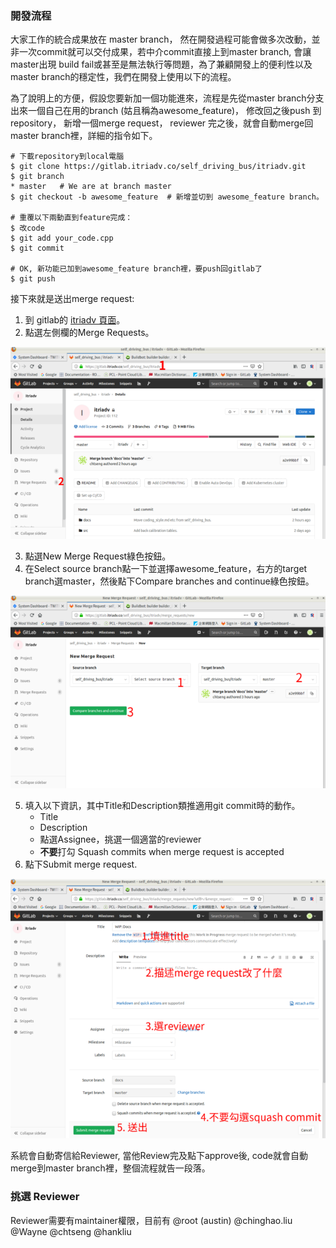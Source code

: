### 開發流程

大家工作的統合成果放在 master branch，
然在開發過程可能會做多次改動，並非一次commit就可以交付成果，若中介commit直接上到master
branch, 會讓master出現 build
fail或甚至是無法執行等問題，為了兼顧開發上的便利性以及master
branch的穩定性，我們在開發上使用以下的流程。

為了說明上的方便，假設您要新加一個功能進來，流程是先從master
branch分支出來一個自己在用的branch (姑且稱為awesome_feature)，
修改回之後push 到repository，
新增一個merge request，
reviewer 完之後，就會自動merge回master branch裡，詳細的指令如下。

```
# 下載repository到local電腦
$ git clone https://gitlab.itriadv.co/self_driving_bus/itriadv.git
$ git branch
* master   # We are at branch master
$ git checkout -b awesome_feature  # 新增並切到 awesome_feature branch。

# 重覆以下兩動直到feature完成：
$ 改code
$ git add your_code.cpp
$ git commit

# OK, 新功能已加到awesome_feature branch裡，要push回gitlab了
$ git push
```

接下來就是送出merge request:
1. 到 gitlab的 [itriadv 頁面](https://gitlab.itriadv.co/self_driving_bus/itriadv)。
2. 點選左側欄的Merge Requests。

![init_nav.png](images/init_nav.png)

3. 點選New Merge Request綠色按鈕。
4. 在Select source branch點一下並選擇awesome_feature，右方的target branch選master，然後點下Compare branches and continue綠色按鈕。

![new_mr.png](images/new_mr.png)

5. 填入以下資訊，其中Title和Description類推適用git commit時的動作。
    * Title
    * Description
    * 點選Assignee，挑選一個適當的reviewer
    * **不要**打勾 Squash commits when merge request is accepted
6. 點下Submit merge request.

![new_mr.png](images/submit_mr.png)


系統會自動寄信給Reviewer, 當他Review完及點下approve後, code就會自動merge到master branch裡，整個流程就告一段落。

### 挑選 Reviewer

Reviewer需要有maintainer權限，目前有
@root (austin)
@chinghao.liu
@Wayne
@chtseng
@hankliu

